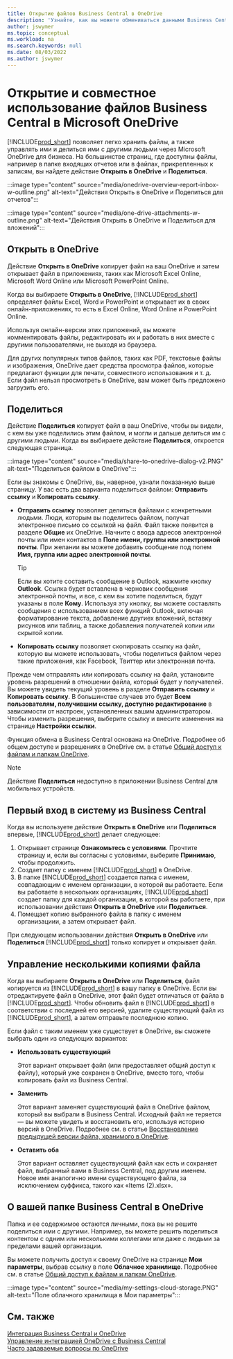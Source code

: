 ```yaml
---
title: Открытие файлов Business Central в OneDrive
description: 'Узнайте, как вы можете обмениваться данными Business Central через OneDrive для бизнеса.'
author: jswymer
ms.topic: conceptual
ms.workload: na
ms.search.keywords: null
ms.date: 08/03/2022
ms.author: jswymer
---
```

# <a name="opening-and-sharing-business-central-files-in-microsoft-onedrive"></a>Открытие и совместное использование файлов Business Central в Microsoft OneDrive

[!INCLUDE[prod_short](includes/prod_short.md)] позволяет легко хранить файлы, а также управлять ими и делиться ими с другими людьми через Microsoft OneDrive для бизнеса. На большинстве страниц, где доступны файлы, например в папке входящих отчетов или в файлах, прикрепленных к записям, вы найдете действие **Открыть в OneDrive** и **Поделиться**.


:::image type="content" source="media/onedrive-overview-report-inbox-w-outline.png" alt-text="Действия Открыть в OneDrive и Поделиться для отчетов":::


:::image type="content" source="media/one-drive-attachments-w-outline.png" alt-text="Действия Открыть в OneDrive и Поделиться для вложений":::


## <a name="open-in-onedrive"></a>Открыть в OneDrive

Действие **Открыть в OneDrive** копирует файл на ваш OneDrive и затем открывает файл в приложениях, таких как Microsoft Excel Online, Microsoft Word Online или Microsoft PowerPoint Online. 

<!--## Working with different types of files-->

Когда вы выбираете **Открыть в OneDrive**, [!INCLUDE[prod_short](includes/prod_short.md)] определяет файлы Excel, Word и PowerPoint и открывает их в своих онлайн-приложениях, то есть в Excel Online, Word Online и PowerPoint Online. 

Используя онлайн-версии этих приложений, вы можете комментировать файлы, редактировать их и работать в них вместе с другими пользователями, не выходя из браузера.

Для других популярных типов файлов, таких как PDF, текстовые файлы и изображения, OneDrive дает средства просмотра файлов, которые предлагают функции для печати, совместного использования и т. д. Если файл нельзя просмотреть в OneDrive, вам может быть предложено загрузить его.

## <a name="share"></a>Поделиться

Действие **Поделиться** копирует файл в ваш OneDrive, чтобы вы видели, с кем вы уже поделились этим файлом, и могли и дальше делиться им с другими людьми. Когда вы выбираете действие **Поделиться**, откроется следующая страница.

:::image type="content" source="media/share-to-onedrive-dialog-v2.PNG" alt-text="Поделиться файлом в OneDrive":::

Если вы знакомы с OneDrive, вы, наверное, узнали показанную выше страницу. У вас есть два варианта поделиться файлом: **Отправить ссылку** и **Копировать ссылку**.

- **Отправить ссылку** позволяет делиться файлами с конкретными людьми. Люди, которым вы поделитесь файлом, получат электронное письмо со ссылкой на файл. Файл также появится в разделе **Общие** их OneDrive. Начните с ввода адресов электронной почты или имен контактов в **Поле имени, группы или электронной почты**. При желании вы можете добавить сообщение под полем **Имя, группа или адрес электронной почты**.

  > [!TIP]
  > Если вы хотите составить сообщение в Outlook, нажмите кнопку **Outlook**. Ссылка будет вставлена в черновик сообщения электронной почты, и все, с кем вы хотите поделиться, будут указаны в поле **Кому**. Используя эту кнопку, вы можете составлять сообщения с использованием всех функций Outlook, включая форматирование текста, добавление другиех вложений, вставку рисунков или таблиц, а также добавления получателей копии или скрытой копии.

- **Копировать ссылку** позволяет скопировать ссылку на файл, которую вы можете использовать, чтобы поделиться файлом через такие приложения, как Facebook, Твиттер или электронная почта. 

Прежде чем отправлять или копировать ссылку на файл, установите уровень разрешений в отношении файла, который будет у получателей. Вы можете увидеть текущий уровень в разделе **Отправить ссылку** и **Копировать ссылку**. В большинстве случаев это будет **Всем пользователям, получившим ссылку, доступно редактирование** в зависимости от настроек, установленных вашим администратором. Чтобы изменить разрешения, выберите ссылку и внесите изменения на странице **Настройки ссылки**.

Функция обмена в Business Central основана на OneDrive. Подробнее об общем доступе и разрешениях в OneDrive см. в статье [Общий доступ к файлам и папкам OneDrive](https://support.microsoft.com/en-us/office/share-onedrive-files-and-folders-9fcc2f7d-de0c-4cec-93b0-a82024800c07).

> [!NOTE]
> Действие **Поделиться** недоступно в приложении Business Central для мобильных устройств.

## <a name="first-time-sign-in-from-business-central"></a>Первый вход в систему из Business Central

Когда вы используете действие **Открыть в OneDrive** или **Поделиться** впервые, [!INCLUDE[prod_short](includes/prod_short.md)] делает следующее:

1. Открывает странице **Ознакомьтесь с условиями**. Прочтите страницу и, если вы согласны с условиями, выберите **Принимаю**, чтобы продолжить.
2. Создает папку с именем [!INCLUDE[prod_short](includes/prod_short.md)] в OneDrive. 
3. В папке [!INCLUDE[prod_short](includes/prod_short.md)] создается папка с именем, совпадающим с именем организации, в которой вы работаете. Если вы работаете в нескольких организациях, [!INCLUDE[prod_short](includes/prod_short.md)] создает папку для каждой организации, в которой вы работаете, при использовании действия **Открыть в OneDrive** или **Поделиться**. 
4. Помещает копию выбранного файла в папку с именем организациии, а затем открывает файл. 

При следующем использовании действия **Открыть в OneDrive** или **Поделиться** [!INCLUDE[prod_short](includes/prod_short.md)] только копирует и открывает файл. 

## <a name="managing-multiple-copies-of-a-file"></a>Управление несколькими копиями файла

Когда вы выбираете **Открыть в OneDrive** или **Поделиться**, файл копируется из [!INCLUDE[prod_short](includes/prod_short.md)] в вашу папку в OneDrive. Если вы отредактируете файл в OneDrive, этот файл будет отличаться от файла в [!INCLUDE[prod_short](includes/prod_short.md)]. Чтобы обновить файл в [!INCLUDE[prod_short](includes/prod_short.md)] в соответствии с последней его версией, удалите существующий файл из [!INCLUDE[prod_short](includes/prod_short.md)], а затем отправьте последнюю копию.

Если файл с таким именем уже существует в OneDrive, вы сможете выбрать один из следующих вариантов:

- **Использовать существующий**

  Этот вариант открывает файл (или предоставляет общий доступ к файлу), который уже сохранен в OneDrive, вместо того, чтобы копировать файл из Business Central.
  
- **Заменить**
  
  Этот вариант заменяет существующий файл в OneDrive файлом, который вы выбрали в Business Central. Исходный файл не теряется &mdash; вы можете увидеть и восстановить его, используя историю версий в OneDrive. Подробнее см. в статье [Восстановление предыдущей версии файла, хранимого в OneDrive](https://support.microsoft.com/office/restore-a-previous-version-of-a-file-stored-in-onedrive-159cad6d-d76e-4981-88ef-de6e96c93893).

- **Оставить оба**

  Этот вариант оставляет существующий файл как есть и сохраняет файл, выбранный вами в Business Central, под другим именем. Новое имя аналогично имени существующего файла, за исключением суффикса, такого как «Items (2).xlsx».

## <a name="about-your-business-central-folder-on-onedrive"></a>О вашей папке Business Central в OneDrive

Папка и ее содержимое остаются личными, пока вы не решите поделиться ими с другими. Например, вы можете решить поделиться контентом с одним или несколькими коллегами или даже с людьми за пределами вашей организации. 

Вы можете получить доступ к своему OneDrive на странице **Мои параметры**, выбрав ссылку в поле **Облачное хранилище**. Подробнее см. в статье [Общий доступ к файлам и папкам OneDrive](https://support.microsoft.com/en-us/office/share-onedrive-files-and-folders-9fcc2f7d-de0c-4cec-93b0-a82024800c07).

:::image type="content" source="media/my-settings-cloud-storage.PNG" alt-text="Поле облачного хранилища в Мои параметры":::

<!--## Extending the Connection to OneDrive
You can create an extension and connect it to... For more information, see...-->

## <a name="see-also"></a>См. также

[Интеграция Business Central и OneDrive](across-onedrive-overview.md)  
[Управление интеграцией OneDrive с Business Central](admin-onedrive-integration.md)  
[Часто задаваемые вопросы по OneDrive](admin-onedrive-faq.md)
